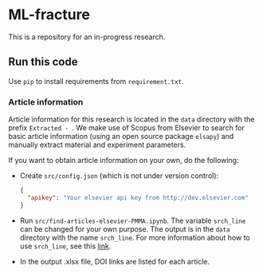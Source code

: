 # ML-fracture

This is a repository for an in-progress research. 

## Run this code

Use `pip` to install requirements from `requirement.txt`. 

### Article information

Article information for this research is located in the `data` directory with the prefix `Extracted - `. We make use of Scopus from Elsevier to search for basic article information (using an open source package `elsapy`) and manually extract material and experiment parameters. 

If you want to obtain article information on your own, do the following:

* Create `src/config.json` (which is not under version control):
  
  ```json
  {
    "apikey": "Your elsevier api key from http://dev.elsevier.com"
  }
  ```

* Run `src/find-articles-elsevier-PMMA.ipynb`. The variable `srch_line` can be changed for your own purpose. The output is in the `data` directory with the name `srch_line`. For more information about how to use `srch_line`, see this [link](https://service.elsevier.com/app/answers/detail/a_id/34325/). 

* In the output .xlsx file, DOI links are listed for each article. 